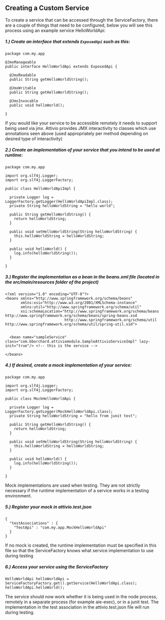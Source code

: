 ## Creating a Custom Service
To create a service that can be accessed through the ServiceFactory, there are a couple of things that need to be configured, below you will see this process using an example service HelloWorldApi:  
##### 1.) Create an interface that extends `ExposedApi` such as this:
```
package com.my.app

@JmxManageable
public interface HelloWorldApi extends ExposedApi {

  @JmxReadable
  public String getHelloWorldString();

  @JmxWritable
  public String getHelloWorldString();

  @JmxInvocable
  public void helloWorld();
  
}
```
If you would like your service to be accessible remotely it needs to support being used via jmx.  Attivio provides JMX interactivity to classes which use annotations seen above (used appropriately per method depending on desired type of interactivity)
##### 2.) Create an implementation of your service that you intend to be used at runtime:
```
package com.my.app

import org.slf4j.Logger;
import org.slf4j.LoggerFactory;

public class HelloWorldApiImpl {

  private Logger log = LoggerFactory.getLogger(HelloWorldApiImpl.class);
  private String helloWorldString = "hello world";

  public String getHelloWorldString() {
    return helloWorldString;
  }

  public void setHelloWorldString(String helloWorldString) {
    this.helloWorldString = helloWorldString;
  }
  
  public void helloWorld() {
    log.info(helloWorldString());
  }
  
}
```
##### 3.) Register the implementation as a bean in the beans.xml file (located in the src/main/resources folder of the project)
```
<?xml version="1.0" encoding="UTF-8"?>
<beans xmlns="http://www.springframework.org/schema/beans" 
       xmlns:xsi="http://www.w3.org/2001/XMLSchema-instance"
       xmlns:util="http://www.springframework.org/schema/util"
       xsi:schemaLocation="http://www.springframework.org/schema/beans http://www.springframework.org/schema/beans/spring-beans.xsd
                           http://www.springframework.org/schema/util http://www.springframework.org/schema/util/spring-util.xsd">


  <bean name="sampleService" class="com.bborchard.attiviomodule.SampleAttivioServiceImpl" lazy-init="true"/> <!-- this is the service -->

</beans>

```
##### 4.) If desired, create a mock implementation of your service:
```
package com.my.app

import org.slf4j.Logger;
import org.slf4j.LoggerFactory;

public class MockHelloWorldApi {

  private Logger log = LoggerFactory.getLogger(MockHelloWorldApi.class);
  private String helloWorldString = "hello from junit test";
  
  public String getHelloWorldString() {
    return helloWorldString;
  }

  public void setHelloWorldString(String helloWorldString) {
    this.helloWorldString = helloWorldString;
  }

  public void helloWorld() {
    log.info(helloWorldString());
  }
  
}
```
Mock implementations are used when testing.  They are not strictly necessary if the runtime implementation of a service works in a testing environment.
##### 5.) Register your mock in attivio.test.json 
```
{
  "testAssociations" : {
    "TestApi" : "com.my.app.MockHelloWorldApi"
  }
}
```
If no mock is created, the runtime implementation must be specified in this file so that the ServiceFactory knows what service implementation to use during testing
##### 6.) Access your service using the ServiceFactory  
```
HelloWorldApi helloWorldApi = ServiceFactoryFactory.get().getService(HelloWorldApi.class);
helloWorldApi.helloWorld();
```

The service should now work whether it is being used in the node process, remotely in a separate process (for example aie-exec), or in a junit test.  The implementation in the test association in the attivio.test.json file will run during testing.